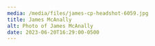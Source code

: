 ```yaml
---
media: /media/files/james-cp-headshot-6059.jpg
title: James McAnally
alt: Photo of James McAnally
date: 2023-06-20T16:29:00-0500
---
```

